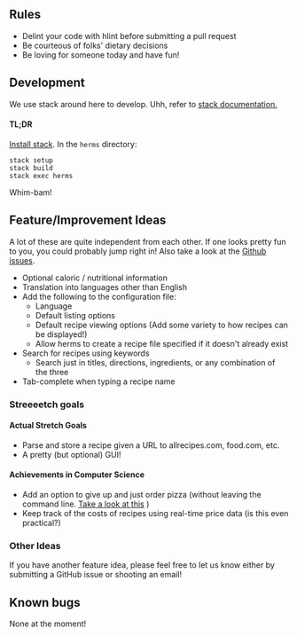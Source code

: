 ## Rules
 - Delint your code with hlint before submitting a pull request
 - Be courteous of folks' dietary decisions
 - Be loving for someone today and have fun!

## Development
We use stack around here to develop. Uhh, refer to [stack documentation.](https://docs.haskellstack.org/en/stable/GUIDE/)
#### TL;DR
[Install stack](https://docs.haskellstack.org/en/stable/install_and_upgrade/). In the `herms` directory:
```
stack setup
stack build
stack exec herms
```
Whim-bam!

## Feature/Improvement Ideas

A lot of these are quite independent from each other. If one looks pretty fun to you, you could probably jump right in!
Also take a look at the [Github issues](https://github.com/JackKiefer/herms/issues).

- Optional caloric / nutritional information
- Translation into languages other than English
- Add the following to the configuration file:
  - Language
  - Default listing options
  - Default recipe viewing options (Add some variety to how recipes can be displayed!)
  - Allow herms to create a recipe file specified if it doesn't already exist
- Search for recipes using keywords
  - Search just in titles, directions, ingredients, or any combination of the three
- Tab-complete when typing a recipe name

### Streeeetch goals

#### Actual Stretch Goals
- Parse and store a recipe given a URL to allrecipes.com, food.com, etc.
- A pretty (but optional) GUI!

#### Achievements in Computer Science
- Add an option to give up and just order pizza (without leaving the command line. [Take a look at this](https://github.com/fadein/sudo_make_me_a_sandwich) )
- Keep track of the costs of recipes using real-time price data (is this even practical?)

### Other Ideas

If you have another feature idea, please feel free to let us know either by submitting a GitHub issue or shooting an email!

## Known bugs

None at the moment!

